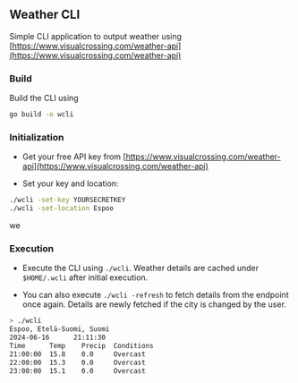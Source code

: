 ## Weather CLI

Simple CLI application to output weather using [https://www.visualcrossing.com/weather-api](https://www.visualcrossing.com/weather-api)

### Build

Build the CLI using
```bash
go build -o wcli
```

### Initialization

* Get your free API key from [https://www.visualcrossing.com/weather-api](https://www.visualcrossing.com/weather-api)

* Set your key and location:

```bash
./wcli -set-key YOURSECRETKEY
./wcli -set-location Espoo
```
we
### Execution

* Execute the CLI using `./wcli`. Weather details are cached under `$HOME/.wcli` after initial execution.

* You can also execute `./wcli -refresh` to fetch details from the endpoint once again. Details are newly fetched if the city is changed by the user.

```bash
> ./wcli
Espoo, Etelä-Suomi, Suomi
2024-06-16      21:11:30
Time      Temp    Precip  Conditions
21:00:00  15.8    0.0     Overcast
22:00:00  15.3    0.0     Overcast
23:00:00  15.1    0.0     Overcast
```
